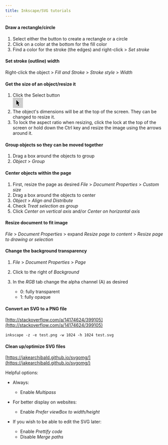 ```yaml
---
title: Inkscape/SVG tutorials
---
```


#### Draw a rectangle/circle
1. Select either the button to create a rectangle or a circle
1. Click on a color at the bottom for the fill color
1. Find a color for the stroke (the edges) and right-click > *Set stroke*

#### Set stroke (outline) width
Right-click the object > *Fill and Stroke* > *Stroke style* > *Width*


#### Get the size of an object/resize it
1. Click the Select button  
    ![](inkscape-select.png)
1. The object's dimensions will be at the top of the screen. They can be changed to resize it.
1. To lock the aspect ratio when resizing, click the lock at the top of the screen or hold down the Ctrl key and resize the image using the arrows around it.

#### Group objects so they can be moved together
1. Drag a box around the objects to group
1. *Object* > *Group*

#### Center objects within the page
1. First, resize the page as desired
*File* > *Document Properties* > *Custom size*
1. Drag a box around the objects to center
1. *Object* > *Align and Distribute*
1. Check *Treat selection as group*
1. Click *Center on vertical axis* and/or *Center on horizontal axis*

#### Resize document to fit image
*File* > *Document Properties* > expand *Resize page to content* > *Resize page to drawing or selection*


#### Change the background transparency
1. *File* > *Document Properties* > *Page*

1. Click to the right of *Background*

1. In the *RGB* tab change the alpha channel (A) as desired
    - 0: fully transparent
    - 1: fully opaque


#### Convert an SVG to a PNG file
[http://stackoverflow.com/a/14174624/399105](http://stackoverflow.com/a/14174624/399105)

```
inkscape -z -e test.png -w 1024 -h 1024 test.svg
```


#### Clean up/optimize SVG files
[https://jakearchibald.github.io/svgomg/](https://jakearchibald.github.io/svgomg/)

Helpful options:
- Always:
    - Enable *Multipass*

- For better display on websites:
    - Enable *Prefer viewBox to width/height*

- If you wish to be able to edit the SVG later:
    - Enable *Prettify code*
    - Disable *Merge paths*
